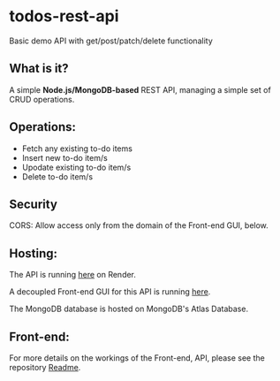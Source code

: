 # todos-rest-api
 Basic demo API with get/post/patch/delete functionality

## What is it?
A simple **Node.js/MongoDB-based** REST API, managing a simple set of CRUD operations. 

## Operations:
* Fetch any existing to-do items
* Insert new to-do item/s
* Upodate existing to-do item/s
* Delete to-do item/s

## Security
CORS: Allow access only from the domain of the Front-end GUI, below.

## Hosting:
The API is running [here](https://todos-rest-api-demo.onrender.com/todos) on Render.

A decoupled Front-end GUI for this API is running [here](https://shop-demo-node-js-express-mondodb.onrender.com).

The MongoDB database is hosted on MongoDB's Atlas Database.

## Front-end:
For more details on the workings of the Front-end, API, please see the repository [Readme](https://github.com/bauerindustries/vue-frontend-for-todo-api/edit/main/README.md).
